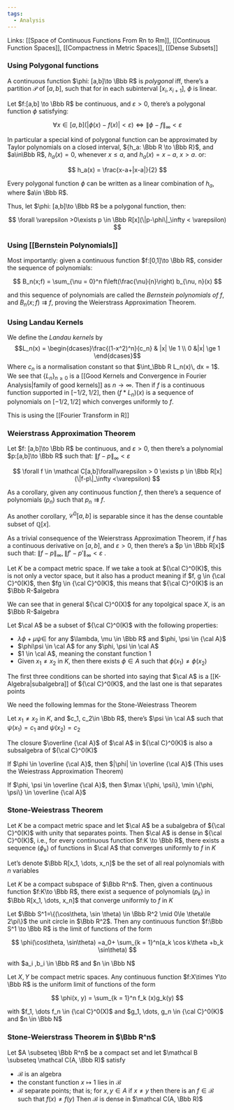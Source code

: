 ```yaml
---
tags:
  - Analysis
---
```


Links: [[Space of Continuous Functions From Rn to Rm]], [[Continuous Function Spaces]], [[Compactness in Metric Spaces]], [[Dense Subsets]]

### Using Polygonal functions
A continuous function $\phi: [a,b]\to \Bbb R$ is _polygonal_ iff, there’s a partition $\mathcal P$ of $[a,b]$, such that for in each subinterval $[x_i, x_{i+1}]$, $\phi$ is linear.

Let $f:[a,b] \to \Bbb R$ be continuous, and $\varepsilon >0$, there’s a polygonal function $\phi$ satisfying:

$$ \forall x \in [a,b](|\phi(x) - f(x)| < \varepsilon) \iff \|\phi - f\|_\infty < \varepsilon $$

In particular a special kind of polygonal function can be approximated by Taylor polynomials on a closed interval, ${h_a: \Bbb R \to \Bbb R}$, and $a\in\Bbb R$, $h_a(x) = 0$, whenever $x \le a$, and $h_a(x) = x-a$, $x>a$. or:

$$ h_a(x) = \frac{x-a+|x-a|}{2} $$

Every polygonal function $\phi$ can be written as a linear combination of $h_a$, where $a\in \Bbb R$.

Thus, let $\phi: [a,b]\to \Bbb R$ be a polygonal function, then:

$$ \forall \varepsilon >0\exists p \in \Bbb R[x](\|p-\phi\|_\infty < \varepsilon) $$
### Using [[Bernstein Polynomials]]
Most importantly: given a continuous function $f:[0,1]\to \Bbb R$, consider the sequence of polynomials:

$$ B_n(x;f) = \sum_{\nu = 0}^n f\left(\frac{\nu}{n}\right) b_{\nu, n}(x) $$

and this sequence of polynomials are called the *Bernstein polynomials of $f$*, and  $B_n(x;f) \rightrightarrows f$, proving the Weierstrass Approximation Theorem.

### Using Landau Kernels

We define the *Landau kernels* by $$L_n(x) = \begin{dcases}\frac{(1-x^2)^n}{c_n} & |x| \le 1 \\
0 &|x| \ge 1 \end{dcases}$$
Where $c_n$ is a normalisation constant so that $\int_\Bbb R L_n(x)\, dx = 1$. We see that $\{L_n\}_{n\ge 0}$ is a [[Good Kernels and Convergence in Fourier Analysis|family of good kernels]] as $n \to \infty$. Then if $f$ is a continuous function supported in $[-1/2, 1/2]$, then $(f*L_n)(x)$ is a sequence of polynomials on $[-1/2, 1/2]$ which converges uniformly to $f$. 

This is using the [[Fourier Transform in R]]

### Weierstrass Approximation Theorem

Let $f: [a,b]\to \Bbb R$ be continuous, and $\varepsilon > 0$, then there’s a polynomial $p:[a,b]\to \Bbb R$ such that: $\|f-p\|_\infty <\varepsilon$

$$ \forall f \in \mathcal C[a,b]\forall\varepsilon > 0 \exists p \in \Bbb R[x](\|f-p\|_\infty <\varepsilon) $$

As a corollary, given any continuous function $f$, then there’s a sequence of polynomials $(p_n)$ such that $p_n \rightrightarrows f$.

As another corollary, $\mathcal C^0[a,b]$ is separable since it has the dense countable subset of $\mathbb Q[x]$.

As a trivial consequence of the Weierstrass Approximation Theorem, if $f$ has a continuous derivative on $[a,b]$, and $\varepsilon >0$, then there’s a $p \in \Bbb R[x]$ such that: ${\|f-p\|_\infty, \|f'-p'\|_\infty < \varepsilon}$ .

Let $K$ be a compact metric space. If we take a took at ${\cal C}^0(K)$, this is not only a vector space, but it also has a product meaning if $f, g \in {\cal C}^0(K)$, then $fg \in {\cal C}^0(K)$, this means that ${\cal C}^0(K)$ is an $\Bbb R-$algebra

We can see that in general ${\cal C}^0(X)$ for any topolgical space $X$, is an $\Bbb R-$algebra

Let $\cal A$ be a subset of ${\cal C}^0(K)$ with the following properties:

- $\lambda \phi +\mu \psi \in$ for any $\lambda, \mu \in \Bbb R$ and $\phi, \psi \in {\cal A}$
- $\phi\psi \in \cal A$ for any $\phi, \psi \in \cal A$
- $1 \in \cal A$, meaning the constant function $1$
- Given $x_1\ne x_2$ in $K$, then there exists $\phi \in A$ such that $\phi(x_1) \ne \phi(x_2)$

The first three conditions can be shorted into saying that $\cal A$ is a [[K-Algebra|subalgebra]] of ${\cal C}^0(K)$, and the last one is that separates points

We need the following lemmas for the Stone-Weiestrass Theorem

Let $x_1 \ne x_2$ in $K$, and $c_1, c_2\in \Bbb R$, there’s $\psi \in \cal A$ such that $\psi (x_1) = c_1$ and $\psi(x_2) = c_2$

The closure $\overline {\cal A}$ of $\cal A$ in ${\cal C}^0(K)$ is also a subsalgebra of ${\cal C}^0(K)$

If $\phi \in \overline {\cal A}$, then $|\phi| \in \overline {\cal A}$ (This uses the Weiestrass Approximation Theorem)

If $\phi, \psi \in \overline {\cal A}$, then $\max \{\phi, \psi\}, \min \{\phi, \psi\} \in \overline {\cal A}$

### Stone-Weiestrass Theorem
Let $K$ be a compact metric space and let $\cal A$ be a subalgebra of ${\cal C}^0(K)$ with unity that separates points. Then $\cal A$ is dense in ${\cal C}^0(K)$, i.e., for every continuous function $f:K \to \Bbb R$, there exists a sequence $(\phi_k)$ of functions in $\cal A$ that converges uniformly to $f$ in $K$

Let’s denote $\Bbb R[x_1, \dots, x_n]$ be the set of all real polynomials with $n$ variables

Let $K$ be a compact subspace of $\Bbb R^n$. Then, given a continuous function $f:K\to \Bbb R$, there exist a sequence of polynomials $(p_k)$ in $\Bbb R[x_1, \dots, x_n]$ that converge uniformly to $f$ in $K$

Let $\Bbb S^1=\{(\cos\theta, \sin \theta) \in \Bbb R^2 \mid 0\le \theta\le 2\pi\}$ the unit circle in $\Bbb R^2$. Then any continuous function $f:\Bbb S^1 \to \Bbb R$ is the limit of functions of the form

$$ \phi(\cos\theta, \sin\theta) =a_0+ \sum_{k = 1}^n(a_k \cos k\theta +b_k \sin\theta) $$

with $a_i ,b_i \in \Bbb R$ and $n \in \Bbb N$

Let $X, Y$ be compact metric spaces. Any continuous function $f:X\times Y\to \Bbb R$ is the uniform limit of functions of the form

$$ \phi(x, y) = \sum_{k = 1}^n f_k (x)g_k(y) $$

with $f_1, \dots f_n \in {\cal C}^0(X)$ and $g_1, \dots, g_n \in {\cal C}^0(K)$ and $n \in \Bbb N$
### Stone-Weierstrass Theorem in $\Bbb R^n$
Let $A \subseteq \Bbb R^n$ be a compact set and let $\mathcal B \subseteq \mathcal C(A, \Bbb R)$ satisfy
- $\mathcal B$ is an algebra
- the constant function $x \mapsto 1$ lies in $\mathcal B$
- $\mathcal B$ separate points; that is; for $x, y \in A$ if $x \ne y$ then there is an $f \in \mathcal B$ such that $f(x) \ne f(y)$
Then $\mathcal B$ is dense in $\mathcal C(A, \Bbb R)$